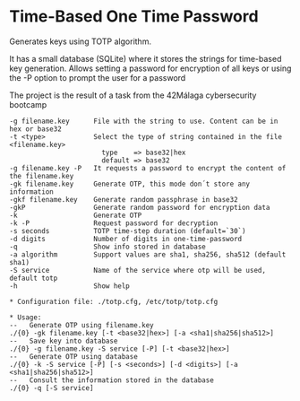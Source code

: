 # Time-Based One Time Password

Generates keys using TOTP algorithm.

It has a small database (SQLite) where it stores the strings for time-based key generation.
Allows setting a password for encryption of all keys or using the -P option to prompt the user for a password

The project is the result of a task from the 42Málaga cybersecurity bootcamp

```
-g filename.key      File with the string to use. Content can be in hex or base32
-t <type>            Select the type of string contained in the file <filename.key>
                       type    => base32|hex
                       default => base32
-g filename.key -P   It requests a password to encrypt the content of the filename.key
-gk filename.key     Generate OTP, this mode don´t store any information
-gkf filename.key    Generate random passphrase in base32
-gkP                 Generate random password for encryption data
-k                   Generate OTP
-k -P                Request password for decryption
-s seconds           TOTP time-step duration (default=`30`)
-d digits            Number of digits in one-time-password
-q                   Show info stored in database
-a algorithm         Support values are sha1, sha256, sha512 (default sha1)
-S service           Name of the service where otp will be used, default totp
-h                   Show help

* Configuration file: ./totp.cfg, /etc/totp/totp.cfg

* Usage:
--   Generate OTP using filename.key
./{0} -gk filename.key [-t <base32|hex>] [-a <sha1|sha256|sha512>]
--   Save key into database
./{0} -g filename.key -S service [-P] [-t <base32|hex>]
--   Generate OTP using database
./{0} -k -S service [-P] [-s <seconds>] [-d <digits>] [-a <sha1|sha256|sha512>]
--   Consult the information stored in the database
./{0} -q [-S service]
```
